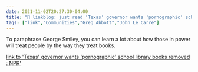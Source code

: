 ```yaml
---
date: 2021-11-02T20:27:30-04:00
title: "🔗 linkblog: just read 'Texas' governor wants 'pornographic' school library books removed : NPR'"
tags: ["link","Communities","Greg Abbott","John Le Carré"]
---
```

To paraphrase George Smiley, you can learn a lot about how those in power will treat people by the way they treat books.
 
[link to 'Texas' governor wants 'pornographic' school library books removed : NPR'](https://www.npr.org/2021/11/02/1051471236/texas-governor-abbott-calls-for-removal-of-obscene-school-library-books)
